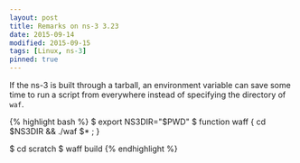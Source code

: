 ```yaml
---
layout: post
title: Remarks on ns-3 3.23
date: 2015-09-14
modified: 2015-09-15
tags: [Linux, ns-3]
pinned: true
---
```


If the ns-3 is built through a tarball, an environment variable can save some time to run a script from everywhere instead of specifying the directory of `waf`.


{% highlight bash %}
$ export NS3DIR="$PWD"
$ function waff { cd $NS3DIR && ./waf $* ; }

$ cd scratch
$ waff build
{% endhighlight %}

